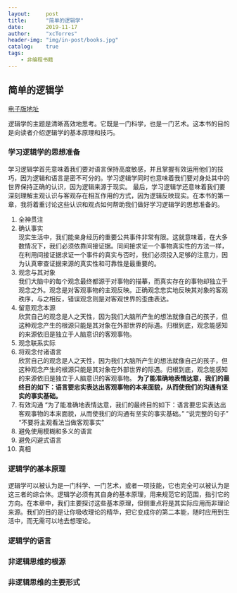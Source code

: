 ```yaml
---
layout:     post
title:      "简单的逻辑学"
date:       2019-11-17
author:     "xcTorres"
header-img: "img/in-post/books.jpg"
catalog:    true
tags:
    - 非编程书籍
---
```

## 简单的逻辑学
[电子版地址](https://onedrive.live.com/?id=F5B0090663FEEADA%211836&cid=F5B0090663FEEADA)

逻辑学的主题是清晰髙效地思考。它既是一门科学，也是一门艺术。这本书的目的是向读者介绍逻辑学的基本原理和技巧。

### 学习逻辑学的思想准备 
学习逻辑学首先意味着我们要对语言保持高度敏感，并且掌握有效运用他们的技巧，因为逻辑和语言是密不可分的。学习逻辑学同时也意味着我们要对身处其中的世界保持正确的认识，因为逻辑来源于现实。
最后，学习逻辑学还意味着我们要深刻理解主观认识与客观存在相互作用的方式，因为逻辑反映现实。在本书的第一章，我将着重讨论这些认识和观点如何帮助我们做好学习逻辑学的思想准备的。  
1. 全神贯注
2. 确认事实  
现实生活中，我们能亲身经历的重要公共事件非常有限。这就意味着，在大多数情况下，我们必须依靠间接证据。同间接求证一个事物真实性的方法一样，在利用间接证据求证一个事件的真实与否时，我们必须投入足够的注意力，因为认真审查证据来源的真实性和可靠性是最重要的。
3. 观念与其对象  
我们大脑中的每个观念最终都源于对事物的描摹，而真实存在的事物却独立于观念之外。观念是对客观事物的主观反映。正确观念忠实地反映其对象的客观秩序，与之相反，错误观念则是对客观世界的歪曲表达。
4. 留意观念本源  
欣赏自己的观念是人之天性，因为我们大脑所产生的想法就像自己的孩子，但这种观念产生的根源只能是其对象在外部世界的际遇。归根到底，观念能感知的来源依旧是独立于人脑意识的客观事物。
5. 观念联系实际  
6. 将观念付诸语言  
欣赏自己的观念是人之天性，因为我们大脑所产生的想法就像自己的孩子，但这种观念产生的根源只能是其对象在外部世界的际遇。归根到底，观念能感知的来源依旧是独立于人脑意识的客观事物。 
**为了能准确地表情达意，我们的最终目的如下：语言要忠实表达出客观事物的本来面貌，从而使我们的沟通有坚实的事实基础。**
7. 有效沟通
“为了能准确地表情达意，我们的最终目的如下：语言要忠实表达出客观事物的本来面貌，从而使我们的沟通有坚实的事实基础。”
“说完整的句子”
“不要将主观看法当做客观事实”
8. 避免使用模糊和多义的语言  
9. 避免闪避式语言
10. 真相  

### 逻辑学的基本原理  
逻辑学可以被认为是一门科学、一门艺术，或者一项技能，它也完全可以被认为是这三者的综合体。逻辑学必须有其自身的基本原理，用来规范它的范围，指引它的方向。在本章中，我们主要探讨这些基本原理，但侧重点将是其实际应用而非理论来源。我们的目的是让你吸收理论的精华，把它变成你的第二本能，随时应用到生活中，而无需可以地去想理论。 

### 逻辑学的语言

### 非逻辑思维的根源  

### 非逻辑思维的主要形式
